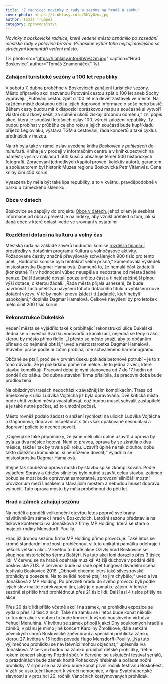 ```yaml
---
title: "Z radnice: novinky z rady a sezóna na hradě a zámku"
cover-photo: https://i.ohlasy.info/SbVyOzm.jpg
author: Tomáš Trumpeš
category: zpravodajství
---
```


*Novinky z boskovické radnice, které vedené města oznámilo po zasedání městské rady v polovině března. Přinášíme výběr toho nejzajímavějšího se stručnými komentáři vedení města.*

{% photo src="https://i.ohlasy.info/SbVyOzm.jpg" caption="Hrad Boskovice" author="Tomáš Znamenáček" %}

### Zahájení turistické sezóny a 100 let republiky

V sobotu 7. dubna proběhne v Boskovicích zahájení turistické sezóny. Město připravilo akci nazvanou Putování cestou zpět o 100 let aneb Sochy vyprávějí. „Putování cestou zpět o 100 let má devět zastávek ve městě. Na každém místě dostanou děti a jejich doprovod informace o soše nebo bustě. Během cesty budou mít k dispozici obrázkovou mapu a současně si vytvoří vlastní obrázkový sešit, za splnění úkolů získají drobnou odměnu,“ zní popis akce, která je součástí letošních oslav 100. výročí založení republiky. Ty budou probíhat v průběhu celého roku a jejich součástí bude kupříkladu příjezd Legiovlaku, výstava TGM a cestování, řada koncertů a také cyklus přednášek v muzeu.

Na trh byla také v rámci oslav uvedena kniha *Boskovice v pohledech do minulosti*. Kniha je v prodeji v informačním centru a v knihkupectvích na náměstí; vyšla v nákladu 1 500 kusů a obsahuje téměř 500 historických fotografií. Zpracování jednotlivých kapitol provedl kolektiv autorů, garantem a spoluautorem byl historik Muzea regionu Boskovicka Petr Vítámvás. Cena knihy činí 450 korun.

Vysazena by měla být také lípa republiky, a to v květnu, pravděpodobně v parku u zámeckého skleníku.

### Obce v datech

Boskovice se zapojily do projektu [Obce v datech](http://www.obcevdatech.cz/detail/boskovice), jehož cílem je sesbírat informace od obcí a převést je na indexy, aby vznikl přehled o tom, jak si daná obec v které oblasti vede ve srovnání s ostatními.

### Rozdělení dotací na kulturu a volný čas

Městská rada na základě závěrů hodnotící komise [rozdělila finanční prostředky](http://boskovice.cz/vysledne-rozdeleni-dotacniho-programu-kultura-a-nbsp-volnocasove-aktivity/d-33013) v dotačním programu Kultura a volnočasové aktivity. Požadované částky značně převyšovaly schválených 900 tisíc pro tento účel. „Hodnotící komise byla tentokrát velmi přísná,“ komentovala výsledek místostarostka Dagmar Hamalová. Znamená to, že nemalá část žadatelů (konkrétně 11) v hodnocení vůbec neuspěla a nedostane od města žádné peníze. Další žadatelé dostali pouze určitou část a ti nejúspěšnější plnou výši dotace, o kterou žádali. „Rada města přijala usnesení, že bude navrhovat zastupitelstvu navýšení tohoto dotačního titulu a vyhlášení nové dotační výzvy. V té by mohli znovu žádat i ti žadatelé, kteří nebyli uspokojeni,“ doplnila Dagmar Hamalová. Celkové navýšení by pro letošek mělo činit 200 tisíc korun.

### Rekonstrukce Dukelské

Vedení města se vyjádřilo také k probíhající rekonstrukci ulice Dukelská. Jedná se o investici Svazku vodovodů a kanalizací, nejedná se tedy o akci, kterou by město přímo řídilo. „I přesto se město snaží, aby to občanům přineslo co nejméně obtíží,“ uvedla místostarostka Dagmar Hamalová. Stavební práce podle ní zatím probíhají dle schváleného harmonogramu.

Občané se ptají, proč se v prvním úseku pokládá betonové potrubí – je to z toho důvodu, že je pokládáno poměrně mělce. Je to jedna z věcí, které stavbu komplikují. Pracovní doba je nyní stanovena od 7 do 17 hodin od pondělí do pátku. Od dubna stavební firma přislíbila, že pracovní doba bude prodloužena.

Na objízdných trasách nedochází k závažnějším komplikacím. Trasa od Šmelcovny k ulici Ludvíka Vojtěcha již byla opravována. Dvě kritická místa bude chtít vedení města vyasfaltovat, což budou muset schválit zastupitelé a je také nutné počkat, až to umožní počasí.

Město rovněž podalo žádost o snížení rychlosti na ulicích Ludvíka Vojtěcha a Gagarinova, dopravní inspektorát s tím však opakovaně nesouhlasí a dopravní policie to nechce povolit. 

„Objevují se také připomínky, že jsme měli ulici úplně uzavřít a oprava by byla za dva měsíce hotová. Není to pravda, oprava by se zkrátila o dva měsíce, takže i tak by trvala půl roku. Uzavřít úplně na tak dlouhou dobu takto důležitou komunikaci si nemůžeme dovolit,“ vyjádřila se místostarostka Dagmar Hamalová.

Stejně tak souběžná oprava mostu by stavbu spíše zkomplikovala. Podle vyjádření Správy a údržby silnic by bylo nutné uzavřít celou stavbu, zatímco pokud se most bude opravovat samostatně, zprovozní silničáři mostní provizorium mezi Lasákem a stávajícím mostem a nebudou muset dopravu vyloučit. Tato oprava mostu by měla proběhnout do pěti let.

### Hrad a zámek zahajují sezónu

Na neděli a pondělí velikonoční otevřou letos poprvé své brány návštěvníkům zámek i hrad v Boskovicích. Letošní sezónu představila na tiskové konferenci Iva Jonášková z firmy MP Holding, která se stará o majetek rodiny Mensdorff-Pouilly.

Hrad již druhou sezónu firma MP Holding přímo provozuje. Také letos se kromě standardní možnosti prohlédnout si tuto unikátní památku odehraje i několik větších akcí. V květnu to bude akce Oživlý hrad Boskovice se skupinou historického šermu Baštýři. Na tuto akci loni dorazilo přes 3 tisíce lidí. V červnu se na hradě odehraje muzikál Ať žijí duchové v podání dětí boskovické ZUŠ. V červenci bude na radě opět fungovat divadelní scéna festivalu Boskovice 2018. „Obnovit chceme letos také silvestrovské prohlídky a posezení. Na to se lidé hodně ptají, to jim chybělo,“ uvedla Iva Jonášková z MP Holding. Po převzetí hradu do svého provozu byli podle jejích slov majitelé překvapeni tím, jaký je o památku zájem. V loňské sezóně si přišlo hrad prohlédnout přes 21 tisíc lidí. Další asi 4 tisíce přišly na akce.

Přes 20 tisíc lidí přišlo včetně akcí i na zámek, na prohlídku expozice se vydalo přes 13 tisíc z nich. Také na zámku se i letos bude konat několik kulturních akcí: v dubnu to bude koncert k výročí houslového virtuóza Yehudi Menuhina. V květnu se zámek připojí k akci Dny soukromých hradů a zámků, v plánu je mimo jiné koncert Karolíny Žmolíkové, dále setkání pěveckých sborů Boskovické zpěvobraní a speciální prohlídka zámku, kterou 27. května v 15 hodin povede Hugo Mensdorff-Pouilly. „Na tuto výjimečnou prohlídku se návštěvníci mohou objednat,“ upřesnila Iva Jonášková. V červnu budou na zámku probíhat dětské prohlídky, třetím rokem koncert skupiny Pozdní sběr. V červenci se uskuteční festival seriálů, o prázdninách bude zámek hostit Pohádkový hřebínek a pořádat noční prohlídky. V srpnu se na zámku bude konat první ročník festivalu BoskoFest. V září se uskuteční koncert k výročí nemocnice, v říjnu Svatohubertské slavnosti a v prosinci 20. ročník Vánočních kostýmovaných prohlídek.
